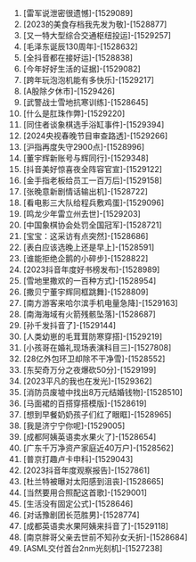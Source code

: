 
1. [雷军说泄密很遗憾]-[1529089]
1. [2023的美食存档我先发为敬]-[1528877]
1. [又一特大型综合交通枢纽投运]-[1529257]
1. [毛泽东诞辰130周年]-[1528632]
1. [全抖音都在接好运]-[1528838]
1. [今年好好生活的证据]-[1529082]
1. [跨年玩泡泡机能有多快乐]-[1529217]
1. [A股除夕休市]-[1529426]
1. [武警战士雪地抗寒训练]-[1528645]
1. [什么是肛珠作弊]-[1529220]
1. [同住者谈象棋选手浴缸事件]-[1529394]
1. [2024央视春晚节目审查路透]-[1529266]
1. [沪指再度失守2900点]-[1528996]
1. [董宇辉新账号与辉同行]-[1529348]
1. [抖音美好惊喜夜全阵容官宣]-[1529122]
1. [金手指老板给员工一百万后]-[1529158]
1. [张晚意新剧情话输出机]-[1528722]
1. [看电影三大队给程兵敷鸡蛋]-[1529096]
1. [鸣龙少年雷立州去世]-[1529203]
1. [中国象棋协会处罚全国冠军]-[1528721]
1. [宝宝：这采访有点突然]-[1528686]
1. [表白应该选晚上还是早上]-[1528591]
1. [谁能拒绝企鹅的小碎步]-[1528822]
1. [2023抖音年度好书榜发布]-[1528989]
1. [雪地里撒欢的一百种方式]-[1528954]
1. [撒贝宁董宇辉同框跳舞]-[1528809]
1. [南方游客来哈尔滨手机电量急降]-[1529163]
1. [南海海域有火箭残骸坠落]-[1528687]
1. [孙千发抖音了]-[1529144]
1. [人类幼崽的毛茸茸防寒穿搭]-[1529219]
1. [小孩哥在婚礼现场表演科目三]-[1527808]
1. [28亿外包环卫却除不干净雪]-[1528552]
1. [东契奇万分之夜爆砍50分]-[1529199]
1. [2023平凡的我也在发光]-[1529362]
1. [消防员废墟中找出8万元结婚钱物]-[1528510]
1. [马面裙的百搭穿搭模版]-[1528619]
1. [想到早餐奶奶孩子们红了眼眶]-[1528965]
1. [我是济宁宁你呢]-[1529005]
1. [成都阿姨英语卖水果火了]-[1528654]
1. [广东千万净资产家庭近40万户]-[1528562]
1. [普京打趣卢卡申科]-[1529043]
1. [2023抖音年度观察报告]-[1527861]
1. [杜兰特被曝对太阳感到沮丧]-[1528665]
1. [当然要用合照配这首歌]-[1529001]
1. [生活没有固定公式]-[1528646]
1. [对话豫剧团长范胜男]-[1528774]
1. [成都英语卖水果阿姨来抖音了]-[1529118]
1. [南京胖哥父亲去世前不知孙女夭折]-[1528684]
1. [ASML交付首台2nm光刻机]-[1527238]